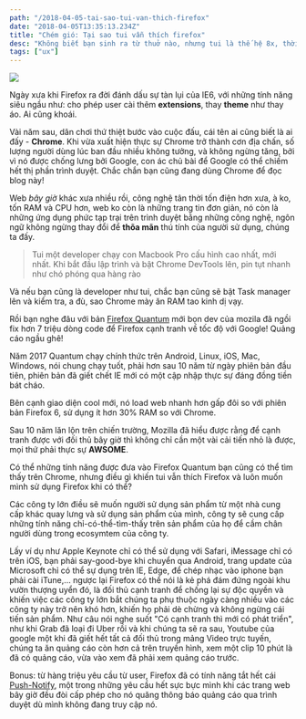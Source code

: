```yaml
---
path: "/2018-04-05-tai-sao-tui-van-thich-firefox"
date: "2018-04-05T13:35:13.234Z"
title: "Chém gió: Tại sao tui vẫn thích firefox"
desc: "Không biết bạn sinh ra từ thuở nào, nhưng tui là thế hệ 8x, thời điểm mà Firefox nổi lên - rồi chìm xuống"
tags: ["ux"]
---
```


![](https://cdn-images-1.medium.com/max/1000/1*Gd9wkMJQxrCi8UNZWRgx-Q.png)

Ngày xưa khi Firefox ra đời đánh dấu sự tàn lụi của IE6, với những tính năng siêu ngầu như: cho phép user cài thêm **extensions**, thay **theme** như thay áo. Ai cũng khoái.

Vài năm sau, dân chơi thứ thiệt bước vào cuộc đấu, cái tên ai cũng biết là ai đấy - **Chrome**. Khi vừa xuất hiện thực sự Chrome trở thành cơn địa chấn, số lượng người dùng lúc ban đầu nhiều không tưởng, và không ngừng tăng, bởi vì nó được chống lưng bởi Google, con ác chủ bài để Google có thể chiếm hết thị phần trình duyệt. Chắc chắn bạn cũng đang dùng Chrome để đọc blog này!

Web *bây giờ* khác xưa nhiều rồi, công nghệ tân thời tốn điện hơn xưa, à ko, tốn RAM và CPU hơn, web ko còn là những trang tin đơn giản, nó còn là những ứng dụng phức tạp trại trên trình duyệt bằng những công nghệ, ngôn ngữ không ngừng thay đổi để **thõa mãn** thú tính của người sử dụng, chúng ta đấy.

> Tui một developer chạy con Macbook Pro cấu hình cao nhất, mới nhất. Khi bắt đầu lập trình và bật Chrome DevTools lên, pin tụt nhanh như chó phóng qua hàng rào

Và nếu bạn cũng là developer như tui, chắc bạn cũng sẽ bật Task manager lên và kiểm tra, a đù, sao Chrome mày ăn RAM tao kinh dị vạy.

Rồi bạn nghe đâu với bản [Firefox Quantum](https://blog.mozilla.org/blog/2017/11/14/introducing-firefox-quantum/?utm_source=twitter&utm_medium=social&utm_campaign=quantum-launch-2017&utm_content=launch-blog) mới bọn dev của mozila đã ngồi fix hơn 7 triệu dòng code để Firefox cạnh tranh về tốc độ với Google! Quảng cáo ngầu ghê!

Năm 2017 Quantum chạy chính thức trên Android, Linux, iOS, Mac, Windows, nói chung chạy tuốt, phải hơn sau 10 năm từ ngày phiên bản đầu tiên, phiên bản đã giết chết IE mới có một cập nhập thực sự đáng đồng tiền bát cháo.

Bên cạnh giao diện cool mới, nó load web nhanh hơn gấp đôi so với phiên bản Firefox 6, sử dụng ít hơn 30% RAM so với Chrome.

Sau 10 năm lăn lộn trên chiến trường, Mozilla đã hiểu được rằng để cạnh tranh được với đối thủ bây giờ thì không chỉ cần một vài cải tiến nhỏ là được, mọi thứ phải thực sự **AWSOME**.

Có thể những tính năng được đưa vào Firefox Quantum bạn cũng có thể tìm thấy trên Chrome, nhưng điều gì khiến tui vẫn thích Firefox và luôn muốn mình sử dụng Firefox khi có thể?

Các công ty lớn điều sẽ muốn người sử dụng sản phẩm từ một nhà cung cấp khác quay lưng và sử dụng sản phẩm của mình, công ty sẽ cung cấp những tính năng chỉ-có-thể-tìm-thấy trên sản phẩm của họ để cầm chân người dùng trong ecosymtem của công ty.

Lấy ví dụ như Apple Keynote chỉ có thể sử dụng với Safari, iMessage chỉ có trên iOS, bạn phải say-good-bye khi chuyển qua Android, trang update của Microsoft chỉ có thể sự dụng trên IE, Edge, để chép nhạc vào iphone bạn phải cài iTune,... ngược lại Firefox có thể nói là kẻ phá đám đứng ngoài khu vườn thượng uyển đó, là đối thủ cạnh tranh để chống lại sự độc quyền và khiến việc các công ty lớn bắt chúng ta phụ thuộc ngày càng nhiều vào các công ty này trở nên khó hơn, khiến họ phải dè chừng và không ngừng cái tiến sản phẩm. Như câu nói nghe suốt "Có cạnh tranh thì mới có phát triển", như khi Grab đã loại đi Uber rồi và khi chúng ta sẽ ra sau, Youtube của google một khi đã giết hết tất cả đối thủ trong mảng Video trực tuyến, chúng ta ăn quảng cáo còn hơn cả trên truyền hình, xem một clip 10 phút là đã có quảng cáo, vừa vào xem đã phải xem quảng cáo trước.

Bonus: từ hàng triệu yêu cầu từ user, Firefox đã có tính năng tắt hết cái [Push-Notify](https://bugzilla.mozilla.org/show_bug.cgi?id=1368744), một trong những yêu cầu hết sực bực mình khi các trang web bây giờ đều đòi cấp phép cho nó quăng thông báo quảng cáo qua trình duyệt dù mình không đang truy cập nó.